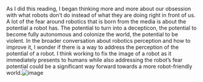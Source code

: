 As I did this reading, I began thinking more and more about our obsession with what robots don’t do instead of what they are doing right in front of us. A lot of the fear around robotics that is born from the media is about the potential a robot has. The potential to turn into a decepticon, the potential to become fully autonomous and colonize the world, the potential to be violent. In the broader conversation about robotics perception and how to improve it, I wonder if there is a way to address the perception of the potential of a robot. I think working to fix the image of a robot as it immediately presents to humans while also addressing the robot’s fear potential could be a significant way forward towards a more robot-friendly world.![image](https://user-images.githubusercontent.com/58554818/190929868-e5e1dae5-b9cd-4fcf-ae44-825167ba1690.png)
